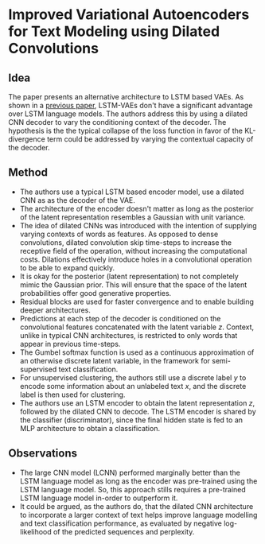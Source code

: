 
# Improved Variational Autoencoders for Text Modeling using Dilated Convolutions

## Idea

The paper presents an alternative architecture to LSTM based VAEs. As shown in a [previous paper](https://arxiv.org/abs/1511.06349), LSTM-VAEs don't have a significant advantage over LSTM language models. The authors address this by using a dilated CNN decoder to vary the conditioning context of the decoder. The hypothesis is the the typical collapse of the loss function in favor of the KL-divergence term could be addressed by varying the contextual capacity of the decoder.

## Method

* The authors use a typical LSTM based encoder model, use a dilated CNN as as the decoder of the VAE.
* The architecture of the encoder doesn't matter as long as the posterior of the latent representation resembles a Gaussian with unit variance.
* The idea of dilated CNNs was introduced with the intention of supplying varying contexts of words as features. As opposed to dense convolutions, dilated convolution skip time-steps to increase the receptive field of the operation, without increasing the computational costs. Dilations effectively introduce holes in a convolutional operation to be able to expand quickly.
* It is okay for the posterior (latent representation) to not completely mimic the Gaussian prior. This will ensure that the space of the latent probabilities offer good generative properties.
* Residual blocks are used for faster convergence and to enable building deeper architectures.
* Predictions at each step of the decoder is conditioned on the convolutional features concatenated with the latent variable $z$. Context, unlike in typical CNN architectures, is restricted to only words that appear in previous time-steps.
* The Gumbel softmax function is used as a continuous approximation of an otherwise discrete latent variable, in the framework for semi-supervised text classification.
* For unsupervised clustering, the authors still use a discrete label $y$ to encode some information about an unlabeled text $x$, and the discrete label is then used for clustering.
* The authors use an LSTM encoder to obtain the latent representation $z$, followed by the dilated CNN to decode. The LSTM encoder is shared by the classifier (discriminator), since the final hidden state is fed to an MLP architecture to obtain a classification.

## Observations

* The large CNN model (LCNN) performed marginally better than the LSTM language model as long as the encoder was pre-trained using the LSTM language model. So, this approach stills requires a pre-trained LSTM language model in-order to outperform it. 
* It could be argued, as the authors do, that the dilated CNN architecture to incorporate a larger context of text helps improve language modelling and text classification performance, as evaluated by negative log-likelihood of the predicted sequences and perplexity.

